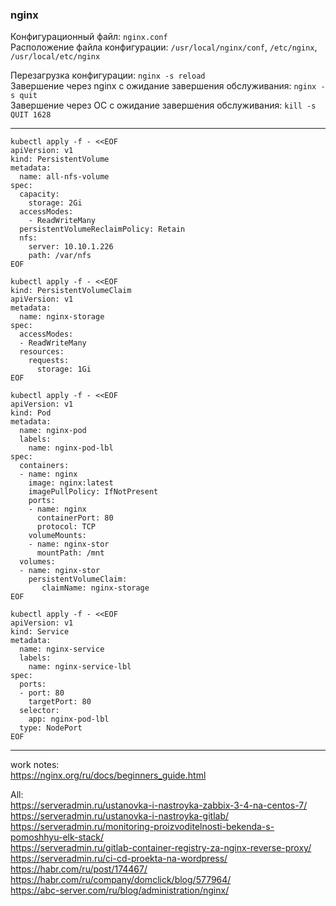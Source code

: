 ### nginx

Конфигурационный файл: `nginx.conf` </br>
Расположение файла конфигурации: `/usr/local/nginx/conf`, `/etc/nginx`, `/usr/local/etc/nginx` </br>

Перезагрузка конфигурации: `nginx -s reload` </br>
Завершение через nginx c ожидание завершения обслуживания: `nginx -s quit` </br>
Завершение через ОС c ожидание завершения обслуживания: `kill -s QUIT 1628` </br>

---

```
kubectl apply -f - <<EOF
apiVersion: v1
kind: PersistentVolume
metadata:
  name: all-nfs-volume
spec:
  capacity:
    storage: 2Gi
  accessModes:
    - ReadWriteMany
  persistentVolumeReclaimPolicy: Retain
  nfs:
    server: 10.10.1.226
    path: /var/nfs
EOF
``` 
```
kubectl apply -f - <<EOF
kind: PersistentVolumeClaim
apiVersion: v1
metadata:
  name: nginx-storage
spec:
  accessModes:
  - ReadWriteMany
  resources:
    requests:
      storage: 1Gi
EOF
```


```
kubectl apply -f - <<EOF
apiVersion: v1
kind: Pod
metadata:
  name: nginx-pod
  labels:
    name: nginx-pod-lbl
spec:
  containers:
  - name: nginx
    image: nginx:latest
    imagePullPolicy: IfNotPresent
    ports:
    - name: nginx
      containerPort: 80
      protocol: TCP
    volumeMounts:
    - name: nginx-stor
      mountPath: /mnt
  volumes:
  - name: nginx-stor
    persistentVolumeClaim:
       claimName: nginx-storage
EOF
```
```
kubectl apply -f - <<EOF
apiVersion: v1
kind: Service
metadata:
  name: nginx-service
  labels:
    name: nginx-service-lbl
spec:
  ports:
  - port: 80
    targetPort: 80
  selector:
    app: nginx-pod-lbl
  type: NodePort
EOF
```












---
work notes: </br>
https://nginx.org/ru/docs/beginners_guide.html </br>

All: </br>
https://serveradmin.ru/ustanovka-i-nastroyka-zabbix-3-4-na-centos-7/ </br>
https://serveradmin.ru/ustanovka-i-nastroyka-gitlab/ </br>
https://serveradmin.ru/monitoring-proizvoditelnosti-bekenda-s-pomoshhyu-elk-stack/ </br>
https://serveradmin.ru/gitlab-container-registry-za-nginx-reverse-proxy/ </br>
https://serveradmin.ru/ci-cd-proekta-na-wordpress/ </br>
https://habr.com/ru/post/174467/ </br>
https://habr.com/ru/company/domclick/blog/577964/ </br>
https://abc-server.com/ru/blog/administration/nginx/ </br>
